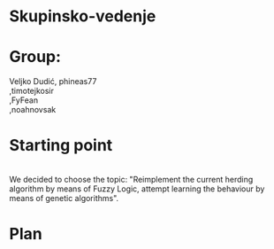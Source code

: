 # Skupinsko-vedenje

<h1>Group:</h1>
Veljko Dudić, phineas77 <br>
,timotejkosir <br>
,FyFean <br>
,noahnovsak <br>

<h1>Starting point</h1> <br>
We decided to choose the topic: "Reimplement the current herding algorithm by means of Fuzzy Logic, attempt learning the behaviour by means of genetic algorithms".


<h1>Plan</h1>



